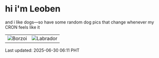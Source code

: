 # hi i'm Leoben

and i like dogs—so have some random dog pics that change whenever my CRON feels like it

|  |  |
|--------|----------|
| ![Borzoi](https://random-dog-vercel.vercel.app/api/random-borzoi?v=1751235115) | ![Labrador](https://random-dog-vercel.vercel.app/api/random-labrador?v=1751235115) |

Last updated: 2025-06-30 06:11 PHT
